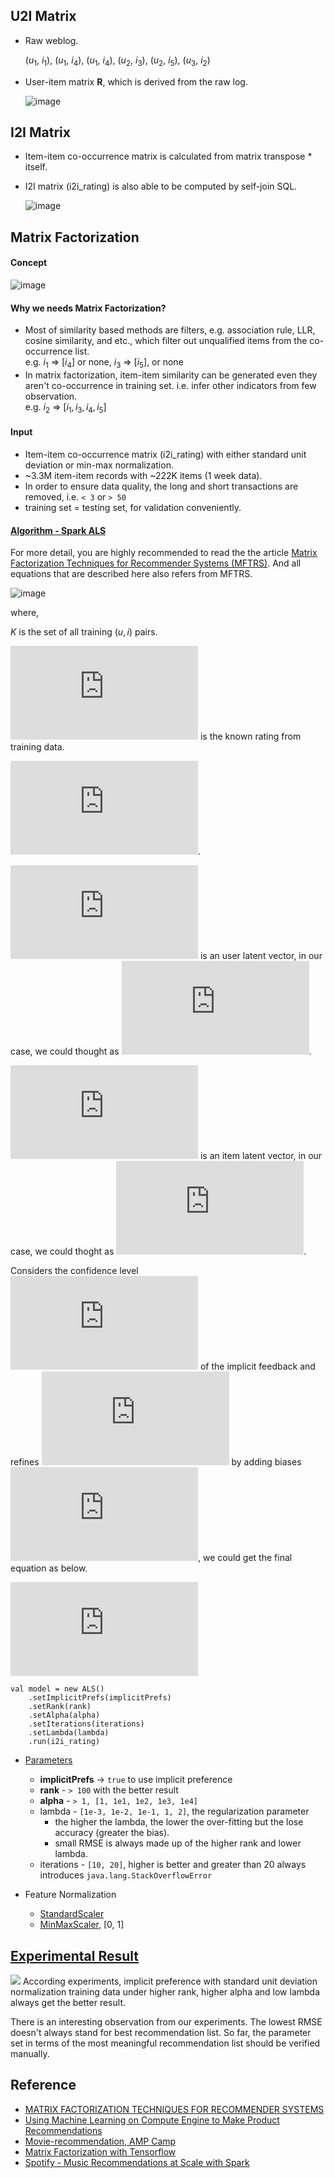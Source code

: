 ## U2I Matrix
* Raw weblog.

  ($u_1$, $i_1$), ($u_1$, $i_4$), ($u_1$, $i_4$), ($u_2$, $i_3$), ($u_2$, $i_5$), ($u_3$, $i_2$)

* User-item matrix **R**, which is derived from the raw log.

  ![image](https://github.com/user-attachments/assets/b3ead729-4285-4237-9be2-b9dd4ae9c321)

## I2I Matrix
* Item-item co-occurrence matrix is calculated from matrix transpose * itself.
* I2I matrix (i2i_rating) is also able to be computed by self-join SQL.

  ![image](https://github.com/user-attachments/assets/8fc52831-b263-4580-ba83-d8098a830cfe)

## Matrix Factorization
#### Concept
![image](https://github.com/user-attachments/assets/8b754cc6-6f2f-4d38-8081-d19a1ac2ce82)

#### Why we needs Matrix Factorization?
* Most of similarity based methods are filters, e.g. association rule, LLR, cosine similarity, and etc., which filter out unqualified items from the co-occurrence list.  
  e.g. $i_1$ => $[i_4]$ or none, $i_3$ => $[i_5]$, or none
* In matrix factorization, item-item similarity can be generated even they aren't co-occurrence in training set. i.e. infer other indicators from few observation.  
  e.g. $i_2$ => $[i_1, i_3, i_4, i_5]$

#### Input 
* Item-item co-occurrence matrix (i2i_rating) with either standard unit deviation or min-max normalization.
* ~3.3M item-item records with ~222K items (1 week data).
* In order to ensure data quality, the long and short transactions are removed, i.e. `< 3` or `> 50`
* training set = testing set, for validation conveniently.

#### [Algorithm - Spark ALS](https://spark.apache.org/docs/latest/mllib-collaborative-filtering.html)
For more detail, you are highly recommended to read the the article [Matrix Factorization Techniques for Recommender Systems (MFTRS)](https://datajobs.com/data-science-repo/Recommender-Systems-%5BNetflix%5D.pdf). And all equations that are described here also refers from MFTRS.

![image](https://github.com/user-attachments/assets/5d817257-e843-4e28-842e-c4b38c648a8f)

where,

$K$ is the set of all training $(u,i)$ pairs.

![](http://latex.codecogs.com/png.latex?r_%7Bui%7D) is the known rating from training data.

![](http://latex.codecogs.com/png.latex?%5Chat%7Br_%7Bui%7D%7D%3Dp_u%5ETq_i).

![](https://latex.codecogs.com/gif.latex?p_u) is an user latent vector, in our case, we could thought as ![](https://latex.codecogs.com/gif.latex?p_i).

![](https://latex.codecogs.com/gif.latex?q_i) is an item latent vector, in our case, we could thoght as ![](https://latex.codecogs.com/gif.latex?p_%7Bi%5E%27%7D).

Considers the confidence level ![](http://latex.codecogs.com/png.latex?c_%7Bui%7D) of the implicit feedback and refines ![](http://latex.codecogs.com/png.latex?%5Chat%7Br_%7Bui%7D%7D) by adding biases ![](http://latex.codecogs.com/png.latex?%5Chat%7Br_%7Bui%7D%7D%3D%5Cmu%20&plus;%20b_i%20&plus;%20b_u%20&plus;%20p_u%5ET%20q_i), we could get the final equation as below.

![](https://latex.codecogs.com/png.latex?%5Cmin_%7Bp%5E*%2Cq%5E*%2Cb%5E*%7D%5Csum_%7B%28u%2Ci%29%5Cin%20k%7Dc_%7Bui%7D%28r_%7Bui%7D-u-b_u-b_i-p_u%5ETq_i%29%5E2&plus;%5Clambda%20%28%5Cleft%5C%7C%20p_u%20%5Cright%5C%7C%5E2&plus;%5Cleft%5C%7C%20q_i%20%5Cright%5C%7C%5E2%20&plus;%20b_u%5E2%20&plus;%20b_i%5E2%29)

```
val model = new ALS()
    .setImplicitPrefs(implicitPrefs)
    .setRank(rank)
    .setAlpha(alpha)
    .setIterations(iterations)
    .setLambda(lambda)
    .run(i2i_rating) 
```
* [Parameters](https://spark.apache.org/docs/latest/api/scala/index.html#org.apache.spark.mllib.recommendation.ALS)
  * **implicitPrefs** -> `true` to use implicit preference
  * **rank**  - `> 100` with the better result 
  * **alpha** - `> 1, [1, 1e1, 1e2, 1e3, 1e4]`
  * lambda - `[1e-3, 1e-2, 1e-1, 1, 2]`, the regularization parameter
    * the higher the lambda, the lower the over-fitting but the lose accuracy (greater the bias).
    * small RMSE is always made up of the higher rank and lower lambda.
  * iterations - `[10, 20]`, higher is better and greater than 20 always introduces `java.lang.StackOverflowError`

* Feature Normalization
  * [StandardScaler](https://spark.apache.org/docs/latest/ml-features.html#standardscaler)
  * [MinMaxScaler](https://spark.apache.org/docs/latest/ml-features.html#minmaxscaler), [0, 1]

## [Experimental Result](https://docs.google.com/spreadsheets/d/13mQ4leXf2mS52EcTPrnMedPLN6KlBSYgmkq5-etm064/edit#gid=525028610)
![](https://drive.google.com/uc?id=0B78KhWqVkVmtcWlBaVI3Zk5CdFU)
According experiments, implicit preference with standard unit deviation normalization training data under higher rank, higher alpha and low lambda always get the better result.

There is an interesting observation from our experiments. 
The lowest RMSE doesn't always stand for best recommendation list.
So far, the parameter set in terms of the most meaningful recommendation list should be verified manually.

## Reference
* [MATRIX FACTORIZATION TECHNIQUES FOR RECOMMENDER SYSTEMS](https://datajobs.com/data-science-repo/Recommender-Systems-%5BNetflix%5D.pdf)
* [Using Machine Learning on Compute Engine to Make Product Recommendations](https://cloud.google.com/solutions/recommendations-using-machine-learning-on-compute-engine)
* [Movie-recommendation, AMP Camp](http://ampcamp.berkeley.edu/big-data-mini-course/movie-recommendation-with-mllib.html)
* [Matrix Factorization with Tensorflow](http://katbailey.github.io/post/matrix-factorization-with-tensorflow/)
* [Spotify - Music Recommendations at Scale with Spark](https://www.slideshare.net/MrChrisJohnson/music-recommendations-at-scale-with-spark)
